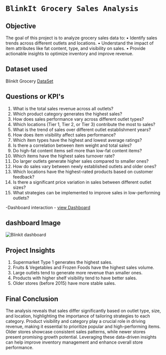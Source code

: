 # `BlinkIt Grocery Sales Analysis`

## Objective
The goal of this project is to analyze grocery sales data to:
•	Identify sales trends across different outlets and locations.
•	Understand the impact of item attributes like fat content, type, and visibility on sales.
•	Provide actionable insights to optimize inventory and improve revenue.

## Dataset used 
<p> BlinkIt Grocery <a href = 'https://github.com/Etishasri/Blinkit-Grocery-Data-Interactive-Dashboard-using-Power-Bi-/blob/main/BlinkIT%20Grocery%20Data.xlsx%20-%20BlinkIT%20Grocery%20Data.csv' > DataSet </a> </p>

## Questions or KPI's 
1.	What is the total sales revenue across all outlets?
2.	Which product category generates the highest sales?
3.	How does sales performance vary across different outlet types?
4.	Which locations (Tier 1, Tier 2, or Tier 3) contribute the most to sales?
5.	What is the trend of sales over different outlet establishment years?
6.	How does item visibility affect sales performance?
7.	Which item types have the highest and lowest average ratings?
8.	Is there a correlation between item weight and total sales?
9.	Do high-fat content items sell more than low-fat content items?
10.	Which items have the highest sales turnover rate?
11.	Do larger outlets generate higher sales compared to smaller ones?
12.	How do sales vary between newly established outlets and older ones?
13.	Which locations have the highest-rated products based on customer feedback?
14.	Is there a significant price variation in sales between different outlet sizes?
15.	What strategies can be implemented to improve sales in low-performing outlets?

-Dashboard interaction - <a href = 'https://github.com/Etishasri/Blinkit-Grocery-Data-Interactive-Dashboard-using-Power-Bi-/blob/main/Blinkit%20dashboard.png'> view Dashboard </a>

## dashboard Image
![Blinkit dashboard](https://github.com/user-attachments/assets/968b6b0c-8202-4fc0-aa09-fb828687e1f9)

## Project Insights
1.	Supermarket Type 1 generates the highest sales.
2.	Fruits & Vegetables and Frozen Foods have the highest sales volume.
3.	Large outlets tend to generate more revenue than smaller ones.
4.	Products with higher shelf visibility tend to have better sales.
5.	Older stores (before 2015) have more stable sales.

## Final Conclusion
The analysis reveals that sales differ significantly based on outlet type, size, and location, highlighting the importance of tailoring strategies to each category. Product visibility and category play a crucial role in driving revenue, making it essential to prioritize popular and high-performing items. Older stores showcase consistent sales patterns, while newer stores present promising growth potential. Leveraging these data-driven insights can help improve inventory management and enhance overall store performance.



